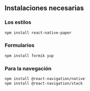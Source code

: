 ## Instalaciones necesarias

### Los estilos 
```sh
npm install react-native-paper 
```

### Formularios
```sh
npm install formik yup
```

### Para la navegación

```sh
npm install @react-navigation/native
npm install @react-navigation/stack
```